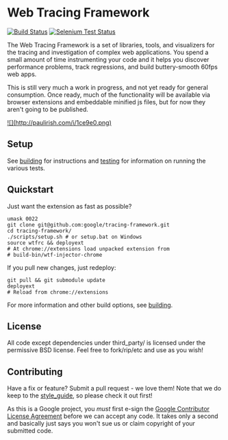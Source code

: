Web Tracing Framework
================================================================================

[![Build Status](https://travis-ci.org/google/tracing-framework.png)](https://travis-ci.org/google/tracing-framework)
[![Selenium Test Status](https://saucelabs.com/buildstatus/tracing-framework)](https://saucelabs.com/u/tracing-framework)

The Web Tracing Framework is a set of libraries, tools, and visualizers for
the tracing and investigation of complex web applications. You spend a small
amount of time instrumenting your code and it helps you discover performance
problems, track regressions, and build buttery-smooth 60fps web apps.

This is still very much a work in progress, and not yet ready for general
consumption. Once ready, much of the functionality will be available via
browser extensions and embeddable minified js files, but for now they aren't
going to be published.

<a href="https://docs.google.com/a/google.com/presentation/d/1PVbyBpBbrheVrbHE7HJr2JntUSeirEY7FcQ0s2mb4Ts/pub?start=false&loop=false&delayms=3000">
![](http://paulirish.com/i/1ce9e0.png)
</a>

## Setup

See [building](https://github.com/google/tracing-framework/blob/master/docs/building.md) for instructions and
[testing](https://github.com/google/tracing-framework/blob/master/docs/testing.md) for information on running the various tests.

## Quickstart

Just want the extension as fast as possible?

    umask 0022
    git clone git@github.com:google/tracing-framework.git
    cd tracing-framework/
    ./scripts/setup.sh # or setup.bat on Windows
    source wtfrc && deployext
    # At chrome://extensions load unpacked extension from
    # build-bin/wtf-injector-chrome

If you pull new changes, just redeploy:

    git pull && git submodule update
    deployext
    # Reload from chrome://extensions

For more information and other build options, see [building](https://github.com/google/tracing-framework/blob/master/docs/building.md).

## License

All code except dependencies under third_party/ is licensed under the permissive BSD license. Feel free to fork/rip/etc and use as you wish!

## Contributing

Have a fix or feature? Submit a pull request - we love them!
Note that we do keep to the [style_guide](https://github.com/google/tracing-framework/blob/master/docs/style_guide.md),
so please check it out first!

As this is a Google project, you *must* first e-sign the
[Google Contributor License Agreement](http://code.google.com/legal/individual-cla-v1.0.html) before we can accept any
code. It takes only a second and basically just says you won't sue us or claim
copyright of your submitted code.
